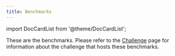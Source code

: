 ```yaml
---
title: Benchmarks
---
```


import DocCardList from '@theme/DocCardList';

These are the benchmarks. Please refer to the [Challenge](./challenge) page for
information about the challenge that hosts these benchmarks.

<DocCardList/>
